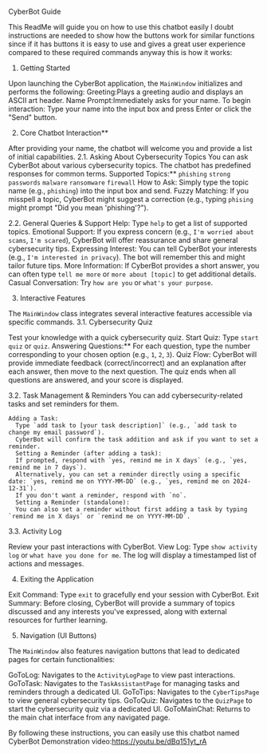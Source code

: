 CyberBot Guide

This ReadMe will guide you on how to use this chatbot easily I doubt instructions are needed to show how the buttons work for similar functions
since if it has buttons it is easy to use and gives a great user experience compared to these required commands anyway this is how it works: 

1. Getting Started

Upon launching the CyberBot application, the `MainWindow` initializes and performs the following:
Greeting:Plays a greeting audio and displays an ASCII art header.
Name Prompt:Immediately asks for your name.
To begin interaction:
Type your name into the input box and press Enter or click the "Send" button.

2. Core Chatbot Interaction**

After providing your name, the chatbot will welcome you and provide a list of initial capabilities.
2.1. Asking About Cybersecurity Topics
You can ask CyberBot about various cybersecurity topics. The chatbot has predefined responses for common terms.
Supported Topics:**
       `phishing`
      `strong passwords`
       `malware`
       `ransomware`
       `firewall`
How to Ask: Simply type the topic name (e.g., `phishing`) into the input box and send.
Fuzzy Matching: If you misspell a topic, CyberBot might suggest a correction (e.g., typing `phising` might prompt "Did you mean 'phishing'?").

2.2. General Queries & Support
Help: Type `help` to get a list of supported topics.
Emotional Support: If you express concern (e.g., `I'm worried about scams`, `I'm scared`), CyberBot will offer reassurance and share general cybersecurity tips.
Expressing Interest: You can tell CyberBot your interests (e.g., `I'm interested in privacy`). The bot will remember this and might tailor future tips.
More Information: If CyberBot provides a short answer, you can often type `tell me more` or `more about [topic]` to get additional details.
Casual Conversation: Try `how are you` or `what's your purpose`.

3. Interactive Features

The `MainWindow` class integrates several interactive features accessible via specific commands.
3.1. Cybersecurity Quiz

Test your knowledge with a quick cybersecurity quiz.
Start Quiz: Type `start quiz` or `quiz`.
Answering Questions:** For each question, type the number corresponding to your chosen option (e.g., `1`, `2`, `3`).
Quiz Flow: CyberBot will provide immediate feedback (correct/incorrect) and an explanation after each answer, then move to the next question. The quiz ends when all questions are answered, and your score is displayed.

3.2. Task Management & Reminders
You can add cybersecurity-related tasks and set reminders for them.

    Adding a Task:
      Type `add task to [your task description]` (e.g., `add task to change my email password`).
      CyberBot will confirm the task addition and ask if you want to set a reminder.
      Setting a Reminder (after adding a task):
      If prompted, respond with `yes, remind me in X days` (e.g., `yes, remind me in 7 days`).
      Alternatively, you can set a reminder directly using a specific date: `yes, remind me on YYYY-MM-DD` (e.g., `yes, remind me on 2024-12-31`).
      If you don't want a reminder, respond with `no`.
      Setting a Reminder (standalone):
      You can also set a reminder without first adding a task by typing `remind me in X days` or `remind me on YYYY-MM-DD`.
3.3. Activity Log

Review your past interactions with CyberBot.
View Log: Type `show activity log` or `what have you done for me`.
The log will display a timestamped list of actions and messages.

4. Exiting the Application

Exit Command: Type `exit` to gracefully end your session with CyberBot.
Exit Summary: Before closing, CyberBot will provide a summary of topics discussed and any interests you've expressed, along with external resources for further learning.

5. Navigation (UI Buttons)

The `MainWindow` also features navigation buttons that lead to dedicated pages for certain functionalities:

GoToLog: Navigates to the `ActivityLogPage` to view past interactions.
GoToTask: Navigates to the `TaskAssistantPage` for managing tasks and reminders through a dedicated UI.
GoToTips: Navigates to the `CyberTipsPage` to view general cybersecurity tips.
GoToQuiz: Navigates to the `QuizPage` to start the cybersecurity quiz via a dedicated UI.
GoToMainChat: Returns to the main chat interface from any navigated page.

By following these instructions, you can easily use this chatbot named CyberBot
Demonstration video:https://youtu.be/dBq151yt_rA

